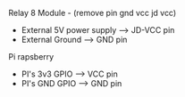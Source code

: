 Relay 8 Module - (remove pin gnd vcc jd vcc)

- External 5V power supply --> JD-VCC pin
- External Ground --> GND pin

Pi rapsberry 

- PI's 3v3 GPIO --> VCC pin
- PI's GND GPIO --> GND pin